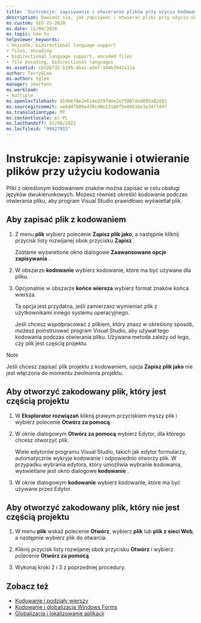 ```yaml
---
title: 'Instrukcje: zapisywanie i otwieranie plików przy użyciu kodowania'
description: Dowiedz się, jak zapisywać i otwierać pliki przy użyciu określonego kodowania, aby podczas otwierania pliku program Visual Studio prawidłowo wyświetlał plik.
ms.custom: SEO-VS-2020
ms.date: 11/04/2016
ms.topic: how-to
helpviewer_keywords:
- Unicode, bidirectional language support
- files, encoding
- bidirectional language support, encoded files
- file encoding, bidirectional languages
ms.assetid: cb52b732-b395-4ba1-a3ef-104b3942a12a
author: TerryGLee
ms.author: tglee
manager: jmartens
ms.workload:
- multiple
ms.openlocfilehash: d19b6f8e2e614ed397dee2e75807ded895a82d81
ms.sourcegitcommit: ae6d47b09a439cd0e13180f5e89510e3e347fd47
ms.translationtype: MT
ms.contentlocale: pl-PL
ms.lasthandoff: 02/08/2021
ms.locfileid: "99927915"
---
```

# <a name="how-to-save-and-open-files-with-encoding"></a>Instrukcje: zapisywanie i otwieranie plików przy użyciu kodowania

Pliki z określonym kodowaniem znaków można zapisać w celu obsługi języków dwukierunkowych. Możesz również określić kodowanie podczas otwierania pliku, aby program Visual Studio prawidłowo wyświetlał plik.

## <a name="to-save-a-file-with-encoding"></a>Aby zapisać plik z kodowaniem

1. Z menu **plik** wybierz polecenie **Zapisz plik jako**, a następnie kliknij przycisk listy rozwijanej obok przycisku **Zapisz** .

     Zostanie wyświetlone okno dialogowe **Zaawansowane opcje zapisywania** .

2. W obszarze **kodowanie** wybierz kodowanie, które ma być używane dla pliku.

3. Opcjonalnie w obszarze **końce wiersza** wybierz format znaków końca wiersza.

     Ta opcja jest przydatna, jeśli zamierzasz wymieniać plik z użytkownikami innego systemu operacyjnego.

     Jeśli chcesz współpracować z plikiem, który znasz w określony sposób, możesz poinstruować program Visual Studio, aby używał tego kodowania podczas otwierania pliku. Używana metoda zależy od tego, czy plik jest częścią projektu.

> [!NOTE]
> Jeśli chcesz zapisać plik projektu z kodowaniem, opcja **Zapisz plik jako** nie jest włączona do momentu zwolnienia projektu.

## <a name="to-open-an-encoded-file-that-is-part-of-a-project"></a>Aby otworzyć zakodowany plik, który jest częścią projektu

1. W **Eksplorator rozwiązań** kliknij prawym przyciskiem myszy plik i wybierz polecenie **Otwórz za pomocą**.

2. W oknie dialogowym **Otwórz za pomocą** wybierz Edytor, dla którego chcesz otworzyć plik.

     Wiele edytorów programu Visual Studio, takich jak edytor formularzy, automatycznie wykryje kodowanie i odpowiednio otworzy plik. W przypadku wybrania edytora, który umożliwia wybranie kodowania, wyświetlane jest okno dialogowe **kodowanie** .

3. W oknie dialogowym **kodowanie** wybierz kodowanie, które ma być używane przez Edytor.

## <a name="to-open-an-encoded-file-that-is-not-part-of-a-project"></a>Aby otworzyć zakodowany plik, który nie jest częścią projektu

1. W menu **plik** wskaż polecenie **Otwórz**, wybierz **plik** lub **plik z sieci Web**, a następnie wybierz plik do otwarcia.

2. Kliknij przycisk listy rozwijanej obok przycisku **Otwórz** i wybierz polecenie **Otwórz za pomocą**.

3. Wykonaj kroki 2 i 3 z poprzedniej procedury.

## <a name="see-also"></a>Zobacz też

- [Kodowanie i podziały wierszy](encodings-and-line-breaks.md)
- [Kodowanie i globalizacja Windows Forms](/dotnet/framework/winforms/advanced/encoding-and-windows-forms-globalization)
- [Globalizacja i lokalizowanie aplikacji](../ide/globalizing-and-localizing-applications.md)
